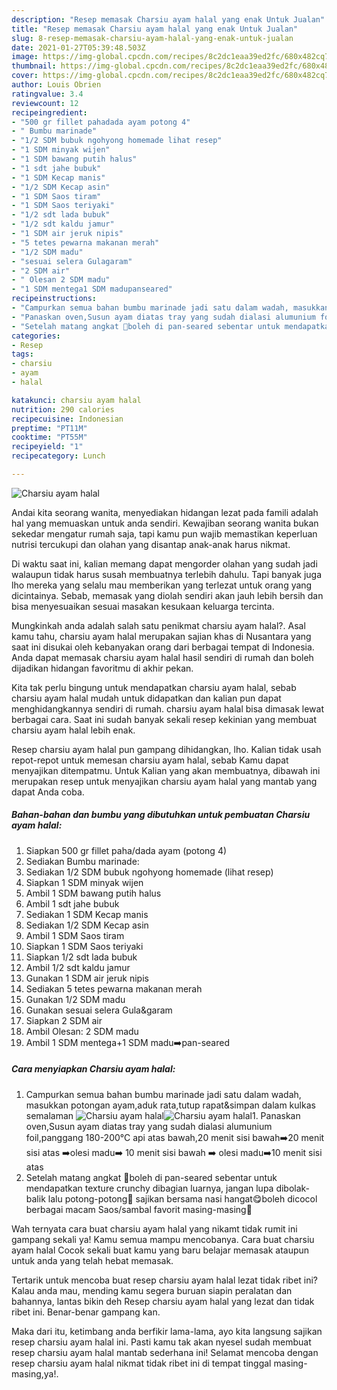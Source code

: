 ```yaml
---
description: "Resep memasak Charsiu ayam halal yang enak Untuk Jualan"
title: "Resep memasak Charsiu ayam halal yang enak Untuk Jualan"
slug: 8-resep-memasak-charsiu-ayam-halal-yang-enak-untuk-jualan
date: 2021-01-27T05:39:48.503Z
image: https://img-global.cpcdn.com/recipes/8c2dc1eaa39ed2fc/680x482cq70/charsiu-ayam-halal-foto-resep-utama.jpg
thumbnail: https://img-global.cpcdn.com/recipes/8c2dc1eaa39ed2fc/680x482cq70/charsiu-ayam-halal-foto-resep-utama.jpg
cover: https://img-global.cpcdn.com/recipes/8c2dc1eaa39ed2fc/680x482cq70/charsiu-ayam-halal-foto-resep-utama.jpg
author: Louis Obrien
ratingvalue: 3.4
reviewcount: 12
recipeingredient:
- "500 gr fillet pahadada ayam potong 4"
- " Bumbu marinade"
- "1/2 SDM bubuk ngohyong homemade lihat resep"
- "1 SDM minyak wijen"
- "1 SDM bawang putih halus"
- "1 sdt jahe bubuk"
- "1 SDM Kecap manis"
- "1/2 SDM Kecap asin"
- "1 SDM Saos tiram"
- "1 SDM Saos teriyaki"
- "1/2 sdt lada bubuk"
- "1/2 sdt kaldu jamur"
- "1 SDM air jeruk nipis"
- "5 tetes pewarna makanan merah"
- "1/2 SDM madu"
- "sesuai selera Gulagaram"
- "2 SDM air"
- " Olesan 2 SDM madu"
- "1 SDM mentega1 SDM madupanseared"
recipeinstructions:
- "Campurkan semua bahan bumbu marinade jadi satu dalam wadah, masukkan potongan ayam,aduk rata,tutup rapat&amp;simpan dalam kulkas semalaman"
- "Panaskan oven,Susun ayam diatas tray yang sudah dialasi alumunium foil,panggang 180-200°C api atas bawah,20 menit sisi bawah➡️20 menit sisi atas ➡️olesi madu➡️ 10 menit sisi bawah ➡️ olesi madu➡️10 menit sisi atas"
- "Setelah matang angkat 📛boleh di pan-seared sebentar untuk mendapatkan texture crunchy dibagian luarnya, jangan lupa dibolak-balik lalu potong-potong📛 sajikan bersama nasi hangat😋boleh dicocol berbagai macam Saos/sambal favorit masing-masing🥰"
categories:
- Resep
tags:
- charsiu
- ayam
- halal

katakunci: charsiu ayam halal 
nutrition: 290 calories
recipecuisine: Indonesian
preptime: "PT11M"
cooktime: "PT55M"
recipeyield: "1"
recipecategory: Lunch

---
```



![Charsiu ayam halal](https://img-global.cpcdn.com/recipes/8c2dc1eaa39ed2fc/680x482cq70/charsiu-ayam-halal-foto-resep-utama.jpg)

Andai kita seorang wanita, menyediakan hidangan lezat pada famili adalah hal yang memuaskan untuk anda sendiri. Kewajiban seorang  wanita bukan sekedar mengatur rumah saja, tapi kamu pun wajib memastikan keperluan nutrisi tercukupi dan olahan yang disantap anak-anak harus nikmat.

Di waktu  saat ini, kalian memang dapat mengorder olahan yang sudah jadi walaupun tidak harus susah membuatnya terlebih dahulu. Tapi banyak juga lho mereka yang selalu mau memberikan yang terlezat untuk orang yang dicintainya. Sebab, memasak yang diolah sendiri akan jauh lebih bersih dan bisa menyesuaikan sesuai masakan kesukaan keluarga tercinta. 



Mungkinkah anda adalah salah satu penikmat charsiu ayam halal?. Asal kamu tahu, charsiu ayam halal merupakan sajian khas di Nusantara yang saat ini disukai oleh kebanyakan orang dari berbagai tempat di Indonesia. Anda dapat memasak charsiu ayam halal hasil sendiri di rumah dan boleh dijadikan hidangan favoritmu di akhir pekan.

Kita tak perlu bingung untuk mendapatkan charsiu ayam halal, sebab charsiu ayam halal mudah untuk didapatkan dan kalian pun dapat menghidangkannya sendiri di rumah. charsiu ayam halal bisa dimasak lewat berbagai cara. Saat ini sudah banyak sekali resep kekinian yang membuat charsiu ayam halal lebih enak.

Resep charsiu ayam halal pun gampang dihidangkan, lho. Kalian tidak usah repot-repot untuk memesan charsiu ayam halal, sebab Kamu dapat menyajikan ditempatmu. Untuk Kalian yang akan membuatnya, dibawah ini merupakan resep untuk menyajikan charsiu ayam halal yang mantab yang dapat Anda coba.

<!--inarticleads1-->

##### Bahan-bahan dan bumbu yang dibutuhkan untuk pembuatan Charsiu ayam halal:

1. Siapkan 500 gr fillet paha/dada ayam (potong 4)
1. Sediakan  Bumbu marinade:
1. Sediakan 1/2 SDM bubuk ngohyong homemade (lihat resep)
1. Siapkan 1 SDM minyak wijen
1. Ambil 1 SDM bawang putih halus
1. Ambil 1 sdt jahe bubuk
1. Sediakan 1 SDM Kecap manis
1. Sediakan 1/2 SDM Kecap asin
1. Ambil 1 SDM Saos tiram
1. Siapkan 1 SDM Saos teriyaki
1. Siapkan 1/2 sdt lada bubuk
1. Ambil 1/2 sdt kaldu jamur
1. Gunakan 1 SDM air jeruk nipis
1. Sediakan 5 tetes pewarna makanan merah
1. Gunakan 1/2 SDM madu
1. Gunakan sesuai selera Gula&amp;garam
1. Siapkan 2 SDM air
1. Ambil  Olesan: 2 SDM madu
1. Ambil 1 SDM mentega+1 SDM madu➡️pan-seared




<!--inarticleads2-->

##### Cara menyiapkan Charsiu ayam halal:

1. Campurkan semua bahan bumbu marinade jadi satu dalam wadah, masukkan potongan ayam,aduk rata,tutup rapat&amp;simpan dalam kulkas semalaman
<img src="https://img-global.cpcdn.com/steps/2da5a695a286b792/160x128cq70/charsiu-ayam-halal-langkah-memasak-1-foto.jpg" alt="Charsiu ayam halal"><img src="https://img-global.cpcdn.com/steps/5d3d203e4f3be9a3/160x128cq70/charsiu-ayam-halal-langkah-memasak-1-foto.jpg" alt="Charsiu ayam halal">1. Panaskan oven,Susun ayam diatas tray yang sudah dialasi alumunium foil,panggang 180-200°C api atas bawah,20 menit sisi bawah➡️20 menit sisi atas ➡️olesi madu➡️ 10 menit sisi bawah ➡️ olesi madu➡️10 menit sisi atas
1. Setelah matang angkat 📛boleh di pan-seared sebentar untuk mendapatkan texture crunchy dibagian luarnya, jangan lupa dibolak-balik lalu potong-potong📛 sajikan bersama nasi hangat😋boleh dicocol berbagai macam Saos/sambal favorit masing-masing🥰




Wah ternyata cara buat charsiu ayam halal yang nikamt tidak rumit ini gampang sekali ya! Kamu semua mampu mencobanya. Cara buat charsiu ayam halal Cocok sekali buat kamu yang baru belajar memasak ataupun untuk anda yang telah hebat memasak.

Tertarik untuk mencoba buat resep charsiu ayam halal lezat tidak ribet ini? Kalau anda mau, mending kamu segera buruan siapin peralatan dan bahannya, lantas bikin deh Resep charsiu ayam halal yang lezat dan tidak ribet ini. Benar-benar gampang kan. 

Maka dari itu, ketimbang anda berfikir lama-lama, ayo kita langsung sajikan resep charsiu ayam halal ini. Pasti kamu tak akan nyesel sudah membuat resep charsiu ayam halal mantab sederhana ini! Selamat mencoba dengan resep charsiu ayam halal nikmat tidak ribet ini di tempat tinggal masing-masing,ya!.


